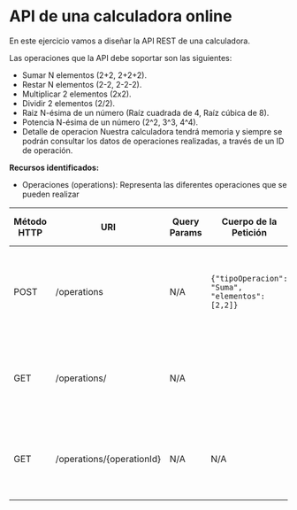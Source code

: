 # API de una calculadora online

En este ejercicio vamos a diseñar la API REST de una calculadora.

Las operaciones que la API debe soportar son las siguientes:

- Sumar N elementos (2+2, 2+2+2).
- Restar N elementos (2-2, 2-2-2).
- Multiplicar 2 elementos (2x2).
- Dividir 2 elementos (2/2).
- Raiz N-ésima de un número (Raíz cuadrada de 4, Raíz cúbica de 8).
- Potencia N-ésima de un número (2^2, 3^3, 4^4).
- Detalle de operacion
Nuestra calculadora tendrá memoria y siempre se podrán consultar los datos de operaciones realizadas, a través de un ID de operación.

**Recursos identificados:**
- Operaciones (operations): Representa las diferentes operaciones que se pueden realizar

| Método HTTP                            | URI                       | Query Params | Cuerpo de la Petición                           | Cuerpo de la Respuesta                                                                             | Códigos de Respuesta                                          |
|----------------------------------------|---------------------------|--------------|-------------------------------------------------|----------------------------------------------------------------------------------------------------|---------------------------------------------------------------|
| POST                                   | /operations               | N/A          | `{"tipoOperacion": "Suma", "elementos": [2,2]}` | `{"operationId": 1, "tipoOperacion": "Suma", "elementos": [2,2], "resultado":4}`                   | 201 Created<br/>400 Bad Request<br/>500 Internal Server Error |
| GET                                    | /operations/              | N/A          |                                                 | `{"operations": [{"operationId": 1, "tipoOperacion": "Suma", "elementos": [2,2], "resultado":4}]}` | 200 OK<br/>404 Not Found<br/>500 Internal Server Error        |
| GET                                    | /operations/{operationId} | N/A          | N/A                                             | `{"operationId": 1, "tipoOperacion": "Suma", "elementos": [2,2], "resultado":4}`                   | 200 OK<br/>404 Not Found<br/>500 Internal Server Error        |



